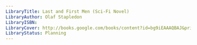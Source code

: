 ```yaml
---
LibraryTitle: Last and First Men (Sci-Fi Novel)
LibraryAuthor: Olaf Stapledon
LibraryISBN: 
LibraryCover: http://books.google.com/books/content?id=bg9iEAAAQBAJ&printsec=frontcover&img=1&zoom=1&source=gbs_api
LibraryStatus: Planning
---
```

